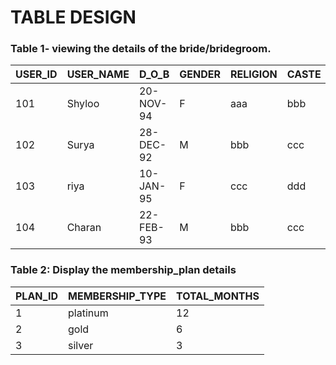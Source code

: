 # TABLE DESIGN

### Table 1- viewing the details of the bride/bridegroom.

| USER_ID | USER_NAME | D_O_B              | GENDER | RELIGION | CASTE | COUNTRY   | MOB_NO     | HEIGHT | EDUCATION | REGISTERD_DATE |
|---------|-----------|--------------------|--------|----------|-------|-----------|------------|--------|-----------|----------------|
| 101     | Shyloo    | 20-NOV-94          | F      | aaa      | bbb   | India     | 9876543211 | 5.5    | BE(CSE)   | 31-DEC-19      |
| 102     | Surya     | 28-DEC-92          | M      | bbb      | ccc   | Australia | 8763452983 | 5.9    | BSC(CS)   | 31-DEC-19      |
| 103     | riya      | 10-JAN-95          | F      | ccc      | ddd   | India     | 9654311654 | 5.2    | BSC(CS)   | 31-DEC-19      |
| 104     | Charan    | 22-FEB-93          | M      | bbb      | ccc   | India     | 8885555754 | 6.1    | MBA       | 31-DEC-19      |

### Table 2: Display the membership_plan details

| PLAN_ID | MEMBERSHIP_TYPE | TOTAL_MONTHS |
|---------|-----------------|--------------|
| 1       | platinum        | 12           |
| 2       | gold            | 6            |
| 3       | silver          | 3            |


